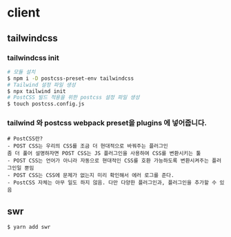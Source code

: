 # client

## tailwindcss

### tailwindcss init

```sh
# 모듈 설치
$ npm i -D postcss-preset-env tailwindcss
# Tailwind 설정 파일 생성
$ npx tailwind init
# PostCSS 빌드 적용을 위한 postcss 설정 파일 생성
$ touch postcss.config.js

```

### tailwind 와 postcss webpack preset을 plugins 에 넣어줍니다.

```
# PostCSS란?
- POST CSS는 우리의 CSS를 조금 더 현대적으로 바꿔주는 플러그인
좀 더 풀어 설명하자면 POST CSS는 JS 플러그인을 사용하여 CSS를 변환시키는 툴
- POST CSS는 언어가 아니라 자동으로 현대적인 CSS를 호환 가능하도록 변환시켜주는 플러그인일 뿐임
- POST CSS는 CSS에 문제가 없는지 미리 확인해서 에러 로그를 준다.
- PostCSS 자체는 아무 일도 하지 않음. 다만 다양한 플러그인과, 플러그인을 추가할 수 있음
```

## swr

```
$ yarn add swr
```
